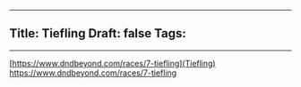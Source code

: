 
---
Title: Tiefling
Draft: false
Tags:
  - 
---


[https://www.dndbeyond.com/races/7-tiefling](Tiefling)
https://www.dndbeyond.com/races/7-tiefling